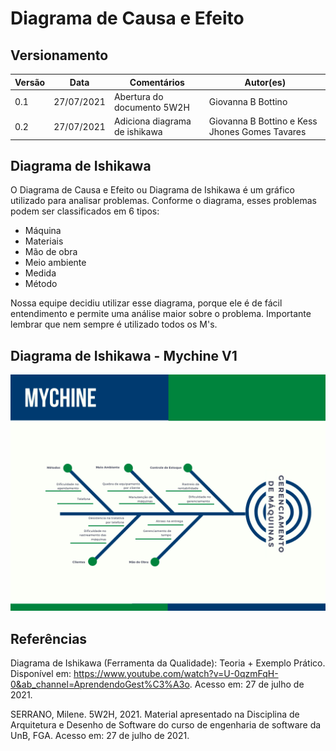 # Diagrama de Causa e Efeito

## Versionamento

|Versão | Data | Comentários | Autor(es) |
|-------|------|-------------|-----------|
|0.1|27/07/2021| Abertura do documento 5W2H| Giovanna B Bottino|
|0.2|27/07/2021| Adiciona diagrama de ishikawa | Giovanna B Bottino e Kess Jhones Gomes Tavares|

## Diagrama de Ishikawa
O Diagrama de Causa e Efeito ou Diagrama de Ishikawa é um gráfico utilizado para analisar problemas. Conforme o diagrama, esses problemas podem ser classificados em 6 tipos: 

- Máquina
- Materiais
- Mão de obra
- Meio ambiente
- Medida
- Método

Nossa equipe decidiu utilizar esse diagrama, porque ele é de fácil entendimento e permite uma análise maior sobre o problema. Importante lembrar que nem sempre é utilizado todos os M's.

## Diagrama de Ishikawa - Mychine V1
![](imagens/diagrama.png)

## Referências

Diagrama de Ishikawa (Ferramenta da Qualidade): Teoria + Exemplo Prático. Disponível em: https://www.youtube.com/watch?v=U-0qzmFqH-0&ab_channel=AprendendoGest%C3%A3o. Acesso em: 27 de julho de 2021.

SERRANO, Milene. 5W2H, 2021. Material apresentado na Disciplina de Arquitetura e Desenho de Software do curso de engenharia de software da UnB, FGA. Acesso em: 27 de julho de 2021.

